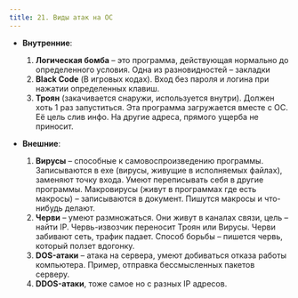 ```yaml
---
title: 21. Виды атак на ОС
---
```


* **Внутренние**:
  1. **Логическая бомба** – это программа, действующая нормально до определенного условия. Одна из разновидностей – закладки
  2. **Black Code** (В игровых кодах). Вход без пароля и логина при нажатии определенных клавиш.
  3. **Троян** (закачивается снаружи, используется внутри). Должен хоть 1 раз запуститься. Эта программа загружается вместе с ОС. Её цель слив инфо. На другие адреса, прямого ущерба не приносит.

* **Внешние**:
  1. **Вирусы** – способные к самовоспроизведению программы. Записываются в ехе (вирусы, живущие в исполняемых файлах), заменяют точку входа. Умеют переписывать себя в другие программы. Макровирусы (живут в программах где есть макросы) – записываются в документ. Пишутся макросы и что-нибудь делают. 
  2. **Черви** – умеют размножаться. Они живут в каналах связи, цель – найти IP. Червь-извозчик переносит Троян или Вирусы. Черви забивают сеть, трафик падает. Способ борьбы – пишется червь, который ползет вдогонку.
  3. **DOS-атаки** – атака на сервера, умеют добиваться отказа работы компьютера. Пример, отправка бессмысленных пакетов серверу.
  4. **DDOS-атаки**, тоже самое но с разных IP адресов.